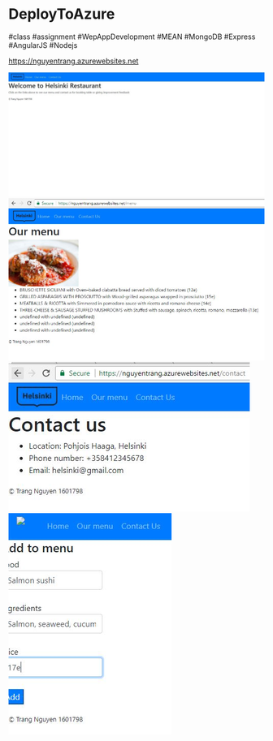 # DeployToAzure
#class #assignment 
#WepAppDevelopment #MEAN
#MongoDB #Express #AngularJS #Nodejs

https://nguyentrang.azurewebsites.net 

![First](https://github.com/trangngd/DeployToAzure/blob/master/capp.jpg)
![Second](https://github.com/trangngd/DeployToAzure/blob/master/cap5.JPG)
![Third](https://github.com/trangngd/DeployToAzure/blob/master/cap6.JPG)
![Last](https://github.com/trangngd/DeployToAzure/blob/master/cap.JPG)
